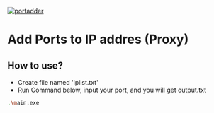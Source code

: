 [![portadder](https://img.shields.io/badge/port--adder-2f2f2f.svg?style=for-the-badge)](https://github.com/zile42O)

# Add Ports to IP addres (Proxy)
 

##  How to use?

- Create file named 'iplist.txt'
- Run Command below, input your port, and you will get output.txt
```bash
.\main.exe
```
